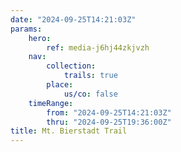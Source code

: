 ```yaml
---
date: "2024-09-25T14:21:03Z"
params:
    hero:
        ref: media-j6hj44zkjvzh
    nav:
        collection:
            trails: true
        place:
            us/co: false
    timeRange:
        from: "2024-09-25T14:21:03Z"
        thru: "2024-09-25T19:36:00Z"
title: Mt. Bierstadt Trail
---
```

